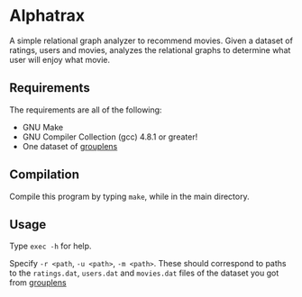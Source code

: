 # Alphatrax
A simple relational graph analyzer to recommend movies.
Given a dataset of ratings, users and movies, analyzes the relational graphs to determine what user will enjoy what movie.


## Requirements
The requirements are all of the following:
  * GNU Make
  * GNU Compiler Collection (gcc) 4.8.1 or greater!
  * One dataset of [grouplens](http://www.grouplens.org/)

## Compilation
Compile this program by typing `make`, while in the main directory.

## Usage
Type `exec -h` for help.  

Specify `-r <path`, `-u <path>`, `-m <path>`.
These should correspond to paths to the `ratings.dat`, `users.dat`
and `movies.dat` files of the dataset you got from [grouplens](http://www.grouplens.org/)
